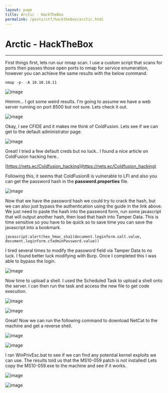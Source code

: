 ```yaml
---
layout: page
title: Arctic - HackTheBox
permalink: /posts/ctf/hackthebox/arctic.html
---
```


# Arctic - HackTheBox
----

First things first, lets run our nmap scan.  I use a custom script that scans for ports then passes those open ports to nmap for service enumeration, however you can achieve the same results with the below command.

`nmap -p- -A 10.10.10.11`

![image](https://user-images.githubusercontent.com/50459517/110968601-59dedc80-831d-11eb-9085-b4882f4bdca5.png)

Hmmm... I got some weird results.  I'm going to assume we have a web server running on port 8500 but not sure.  Lets check it out.

![image](https://user-images.githubusercontent.com/50459517/110968628-62cfae00-831d-11eb-9e87-306b70c5c6c7.png)

Okay, I see CFIDE and it makes me think of ColdFusion.  Lets see if we can get to the default administrator page.

![image](https://user-images.githubusercontent.com/50459517/110968661-6cf1ac80-831d-11eb-9d60-474821007356.png)

Great!  I tried a few default creds but no luck.. I found a nice article on ColdFusion hacking here..

[https://nets.ec/Coldfusion_hacking](https://nets.ec/Coldfusion_hacking)

Following this, it seems that ColdFusion8 is vulnerable to LFI and also you can get the password hash in the **password.properties** file.

![image](https://user-images.githubusercontent.com/50459517/110968779-8abf1180-831d-11eb-9266-eee87c618ac0.png)

Now that we have the password hash we could try to crack the hash, but we can also just bypass the authentication using the guide in the link above.  We just need to paste the hash into the password form, run some javascript that will output another hash, then load that hash into Tamper Data.  This is time sensitive so you have to be quick so to save time you can save the javascript into a bookmark. 

`javascript:alert(hex_hmac_sha1(document.loginform.salt.value,`
`document.loginform.cfadminPassword.value))`

I tired several times to modify the password field via Tamper Data to no luck.  I found better luck modifying with Burp.  Once I completed this I was able to bypass the login.

![image](https://user-images.githubusercontent.com/50459517/110968810-96aad380-831d-11eb-97f9-0c4a94d86deb.png)

Now time to upload a shell.  I used the Scheduled Task to upload a shell onto the server.  I can then run the task and access the new file to get code execution.

![image](https://user-images.githubusercontent.com/50459517/110968846-a2969580-831d-11eb-8b79-bcdd7bd1d6e0.png)

![image](https://user-images.githubusercontent.com/50459517/110968888-acb89400-831d-11eb-8b74-ab130367c5a1.png)

Great!  Now we can run the following command to download NetCat to the machine and get a reverse shell.

![image](https://user-images.githubusercontent.com/50459517/110968932-b7732900-831d-11eb-95cb-c6cf6d36481c.png)

![image](https://user-images.githubusercontent.com/50459517/110968955-bfcb6400-831d-11eb-8e85-9508247c00cb.png)

I ran WinPrivEsc.bat to see if we can find any potential kernel exploits we can use.  The results told us that the MS10-059 patch is not installed!  Lets copy the MS10-059.exe to the machine and see if it works.

![image](https://user-images.githubusercontent.com/50459517/110968980-c8239f00-831d-11eb-844f-c0a3fab63d2e.png)

![image](https://user-images.githubusercontent.com/50459517/110969016-d1147080-831d-11eb-854b-e90754610b9b.png)
